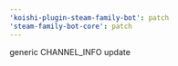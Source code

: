 ```yaml
---
'koishi-plugin-steam-family-bot': patch
'steam-family-bot-core': patch
---
```


generic CHANNEL_INFO update
